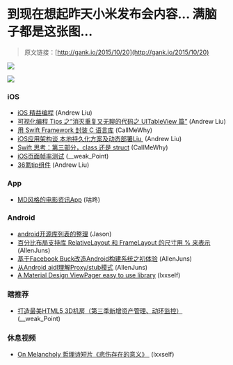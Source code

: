 # 到现在想起昨天小米发布会内容... 满脑子都是这张图...

> 原文链接：[http://gank.io/2015/10/20](http://gank.io/2015/10/20)

![](http://ww4.sinaimg.cn/large/610dc034gw1ex7g4l9gx9j20hk0cl0u2.jpg)

![](http://ww4.sinaimg.cn/large/7a8aed7bjw1ex7bos9alqj20hs0qoq7g.jpg)

### iOS

* [iOS 精益编程](http://blog.csdn.net/uxyheaven/article/details/49226175?hmsr=toutiao.io&utm_medium=toutiao.io&utm_source=toutiao.io) (Andrew Liu)
* [可视化编程 Tips 之“消灭重复又无聊的代码之 UITableView 篇”](https://autolayout.club/2015/10/18/%E5%8F%AF%E8%A7%86%E5%8C%96%E7%BC%96%E7%A8%8B) (Andrew Liu)
* [用 Swift Framework 封装 C 语言库](http://colindrake.me/2015/10/05/wrapping) (CallMeWhy)
* [iOS应用架构谈 本地持久化方案及动态部署Liu&nbsp;](http://casatwy.com/iosying) (Andrew Liu)
* [Swift 思考：第三部分，class 还是 struct](http://alisoftware.github.io/swift/2015/10/03/thinking) (CallMeWhy)
* [iOS页面帧率测试](https://github.com/kconner/KMCGeigerCounter) (__weak_Point)
* [36氪tip组件](https://github.com/36Kr) (Andrew Liu)

### App

* [MD风格的电影资讯App](https://github.com/saulmm/Material) (咕咚)

### Android

* [android开源库列表的整理](https://github.com/cesards/AndroidElementals) (Jason)
* [百分比布局支持库 RelativeLayout 和 FrameLayout 的尺寸用 % 来表示](http://mrfu.me/android/2015/08/31/percent_support_library/) (AllenJuns)
* [基于Facebook Buck改造Android构建系统之初体验](http://www.jianshu.com/p/1e990aac7836) (AllenJuns)
* [从Android aidl理解Proxy/stub模式](http://www.jianshu.com/p/cfb1d2a109a2) (AllenJuns)
* [A Material Design ViewPager easy to use library](https://github.com/florent37/MaterialViewPager?utm_source=tuicool) (lxxself)

### 瞎推荐

* [打造最美HTML5 3D机房（第三季新增资产管理、动环监控）](http://segmentfault.com/a/1190000003863028?utm_source=Weibo&utm_medium=shareLink&utm_campaign=socialShare) (__weak_Point)

### 休息视频

* [On Melancholy 哲理诗短片《悲伤存在的意义》&nbsp;](http://v.youku.com/v_show/id_XMTMzMjk1ODMyOA==.html) (lxxself)

